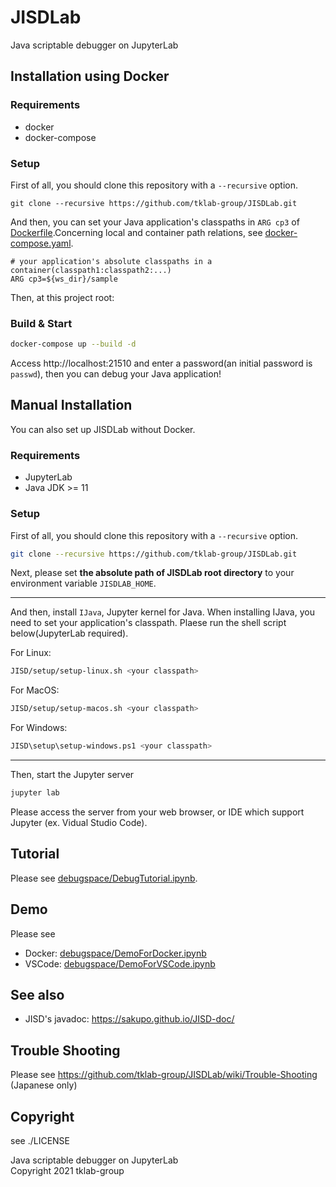 # JISDLab

Java scriptable debugger on JupyterLab

## Installation using Docker

### Requirements

- docker
- docker-compose

### Setup

First of all, you should clone this repository with a `--recursive` option.

```
git clone --recursive https://github.com/tklab-group/JISDLab.git
```

And then, you can set your Java application's classpaths in `ARG cp3` of [Dockerfile](./Dockerfile).Concerning local and container path relations, see [docker-compose.yaml](./docker-compose.yaml).

```bash:Dockerfile
# your application's absolute classpaths in a container(classpath1:classpath2:...)
ARG cp3=${ws_dir}/sample
```

Then, at this project root:

### Build & Start

```bash
docker-compose up --build -d
```

Access http://localhost:21510 and enter a password(an initial password is `passwd`), then you can debug your Java application!

## Manual Installation

You can also set up JISDLab without Docker.

### Requirements

- JupyterLab
- Java JDK >= 11

### Setup

First of all, you should clone this repository with a `--recursive` option.

```bash
git clone --recursive https://github.com/tklab-group/JISDLab.git
```

Next, please set **the absolute path of JISDLab root directory** to your environment variable `JISDLAB_HOME`.

---

And then, install `IJava`, Jupyter kernel for Java. When installing IJava, you need to set your application's classpath. Plaese run the shell script below(JupyterLab required).

For Linux:

```bash
JISD/setup/setup-linux.sh <your classpath>
```

For MacOS:

```bash
JISD/setup/setup-macos.sh <your classpath>
```

For Windows:

```bash
JISD\setup\setup-windows.ps1 <your classpath>
```

---

Then, start the Jupyter server

```bash
jupyter lab
```

Please access the server from your web browser, or IDE which support Jupyter (ex. Vidual Studio Code).

## Tutorial

Please see [debugspace/DebugTutorial.ipynb](debugspace/DebugTutorial.ipynb).

## Demo

Please see

- Docker: [debugspace/DemoForDocker.ipynb](debugspace/DemoForDocker.ipynb)
- VSCode: [debugspace/DemoForVSCode.ipynb](debugspace/DemoForVSCode.ipynb)

## See also

- JISD's javadoc: https://sakupo.github.io/JISD-doc/

## Trouble Shooting

Please see https://github.com/tklab-group/JISDLab/wiki/Trouble-Shooting (Japanese only)

## Copyright

see ./LICENSE

Java scriptable debugger on JupyterLab  
Copyright 2021 tklab-group
